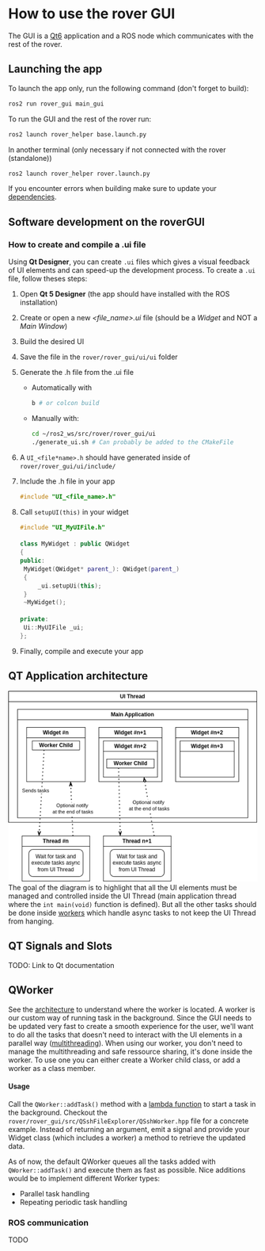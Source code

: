 # How to use the rover GUI

The GUI is a [Qt6](https://doc.qt.io/qt-6/) application and a ROS node which communicates with the rest of the rover.

## Launching the app

To launch the app only, run the following command (don't forget to build):

```bash
ros2 run rover_gui main_gui
```

To run the GUI and the rest of the rover run:

```bash
ros2 launch rover_helper base.launch.py
```

In another terminal (only necessary if not connected with the rover (standalone))

```bash
ros2 launch rover_helper rover.launch.py
```

If you encounter errors when building make sure to update your [dependencies](../../../General%20information.md#dependencies).

## Software development on the roverGUI

### How to create and compile a .ui file

Using **Qt Designer**, you can create `.ui` files which gives a visual feedback of UI elements and can speed-up the development process. To create a `.ui` file, follow theses steps:

1. Open **Qt 5 Designer** (the app should have installed with the ROS installation)
2. Create or open a new _<file_name>.ui_ file (should be a _Widget_ and NOT a _Main Window_)
3. Build the desired UI
4. Save the file in the `rover/rover_gui/ui/ui` folder
5. Generate the .h file from the .ui file
   - Automatically with
     ```bash
     b # or colcon build
     ```
   - Manually with:
     ```bash
     cd ~/ros2_ws/src/rover/rover_gui/ui
     ./generate_ui.sh # Can probably be added to the CMakeFile
     ```
6. A `UI_<file*name>.h` should have generated inside of `rover/rover_gui/ui/include/`
7. Include the .h file in your app

   ```cpp
   #include "UI_<file_name>.h"
   ```

8. Call `setupUI(this)` in your widget

   ```cpp
   #include "UI_MyUIFile.h"

   class MyWidget : public QWidget
   {
   public:
   	MyWidget(QWidget* parent_): QWidget(parent_)
   	{
   		_ui.setupUi(this);
   	}
   	~MyWidget();

   private:
   	Ui::MyUIFile _ui;
   };
   ```

9. Finally, compile and execute your app

## QT Application architecture

![](../../../attachements/gui_widget_architecture.png)
The goal of the diagram is to highlight that all the UI elements must be managed and controlled inside the UI Thread (main application thread where the `int main(void)` function is defined). But all the other tasks should be done inside [workers](#QWorker) which handle async tasks to not keep the UI Thread from hanging.

## QT Signals and Slots

TODO: Link to Qt documentation

## QWorker

See the [architecture](#QT%20Application%20architecture) to understand where the worker is located. A worker is our custom way of running task in the background. Since the GUI needs to be updated very fast to create a smooth experience for the user, we'll want to do all the tasks that doesn't need to interact with the UI elements in a parallel way ([multithreading](https://hackernoon.com/multithreading-for-beginners-step-by-step)). When using our worker, you don't need to manage the multithreading and safe ressource sharing, it's done inside the worker. To use one you can either create a Worker child class, or add a worker as a class member.

#### Usage

Call the `QWorker::addTask()` method with a [lambda function](https://dev.to/glpuga/c-lambdas-for-beginners-313c) to start a task in the background. Checkout the `rover/rover_gui/src/QSshFileExplorer/QSshWorker.hpp` file for a concrete example. Instead of returning an argument, emit a signal and provide your Widget class (which includes a worker) a method to retrieve the updated data.

As of now, the default QWorker queues all the tasks added with `QWorker::addTask()` and execute them as fast as possible. Nice additions would be to implement different Worker types:

- Parallel task handling
- Repeating periodic task handling

### ROS communication

TODO
